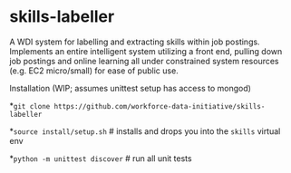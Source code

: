 # skills-labeller
A WDI system for labelling and extracting skills within job postings. Implements an entire intelligent system utilizing a front end, pulling down job postings and online learning all under constrained system resources (e.g. EC2 micro/small) for ease of public use.

Installation (WIP; assumes unittest setup has access to mongod)

*`git clone https://github.com/workforce-data-initiative/skills-labeller`

*`source install/setup.sh` # installs and drops you into the `skills` virtual env

*`python -m unittest discover` # run all unit tests
